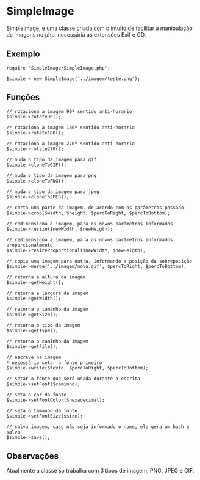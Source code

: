 SimpleImage
==========



SimpleImage, e uma classe criada com o intuito de facilitar a manipulação de imagens no php, necessária as extensões Exif e GD.


Exemplo
-------

	require 'SimpleImage/SimpleImage.php';
	
	$simple = new SimpleImage('../imagem/teste.png');
	
Funções
-------

	// rotaciona a imagem 90º sentido anti-horario
	$simple->rotate90();
	
	// rotaciona a imagem 180º sentido anti-horario
	$simple->rotate180();
	
	// rotaciona a imagem 270º sentido anti-horario
	$simple->rotate270();
	
	// muda o tipo da imagem para gif
	$simple->cloneToGIF();
	
	// muda o tipo da imagem para png
	$simple->cloneToPNG();
	
	// muda o tipo da imagem para jpeg
	$simple->cloneToJPEG();
	
	// corta uma parte da imagem, de acordo com os parâmetros passado
	$simple->crop($width, $height, $percToRight, $percToBottom);
	
	// redimensiona a imagem, para os novos parâmetros informados
	$simple->resize($newWidth, $newHeigth);
	
	// redimensiona a imagem, para os novos parâmetros informados proporcionalmente
	$simple->resizeProportional($newWidth, $newHeigth);
	
	// copia uma imagem para outra, informando a posição da sobreposição
	$simple->merge('../imagem/nova.gif', $percToRight, $percToBottom);
	
	// retorna a altura da imagem
	$simple->getHeight();
	
	// retorna a largura da imagem
	$simple->getWidth();
	
	// retorna o tamanho da imagem
	$simple->getSize();
	
	// retorna o tipo da imagem
	$simple->getType();
	
	// retorna o caminho da imagem
	$simple->getFile();
	
	// escreve na imagem
	* necessário setar a fonte primeiro
	$simple->write($texto, $percToRight, $percToBottom);
	
	// setar a fonte que será usada durante a escrita
	$simple->setFont($caminho);
	
	// seta a cor da fonte
	$simple->setFontColor($hexadecimal);
	
	// seta o tamanho da fonte
	$simple->setFontSize($size);
	
	// salva imagem, caso não seja informado o nome, ele gera um hash e salva
	$simple->save();
	
	
Observações
-----------

Atualmente a classe so trabalha com 3 tipos de imagem, PNG, JPEG e GIF.

	
	
